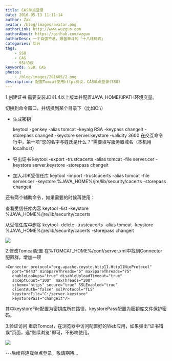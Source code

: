 ```yaml
---
title: CAS单点登录
date: 2016-05-13 11:11:14 
author: Zak
avatar: /blog/images/avatar.png
authorLink: http://www.wuzguo.com
authorAbout: https://github.com/wzguo
authorDesc: 一个自强不息，艰苦奋斗的「十八线码农」
categories: 后台
tags: 
	- SSO
	- CAS
	- SSL协议
keywords: SSO，CAS
photos:
	- /blog/images/201605/2.png
description: 配置Tomcat使用https协议，CAS单点登录(SSO)
---
```


1.创建证书
需要安装JDK1.4以上版本并配置JAVA_HOME和PATH环境变量。

切换到命令窗口，并切换到某个目录下（比如C:\）


- 生成密钥

    keytool -genkey -alias tomcat -keyalg RSA -keypass changeit -storepass changeit -keystore server.keystore -validity 3600
在交互命令行中，第一项“您的名字与姓氏是什么？”需要填写服务器域名（本机用localhost）


- 导出证书
    keytool -export -trustcacerts -alias tomcat -file server.cer -keystore  server.keystore -storepass changeit
    

- 加入JDK受信任库
    keytool -import -trustcacerts -alias tomcat -file server.cer -keystore  %JAVA_HOME%/jre/lib/security/cacerts -storepass changeit

还有两个辅助命令，如果需要的时候再使用：

查看受信任库内容
    keytool -list -keystore %JAVA_HOME%/jre/lib/security/cacerts

从受信任库中删除
    keytool -delete -trustcacerts -alias tomcat  -keystore  %JAVA_HOME%/jre/lib/security/cacerts -storepass changeit

![](/blog/images/201605/2.png)

2.修改Tomcat配置
在%TOMCAT_HOME%/conf/server.xml中找到Connector配置群，增加一项

    <Connector protocol="org.apache.coyote.http11.Http11NioProtocol"   
       port="8443" minSpareThreads="5" maxSpareThreads="75"   
       enableLookups="true" disableUploadTimeout="true" 
       acceptCount="100"  maxThreads="200"   
       scheme="https" secure="true" SSLEnabled="true"   
       clientAuth="false" sslProtocol="TLS"   
       keystoreFile="C:/server.keystore" 
       keystorePass="changeit"/>

其中keystoreFile配置为密钥库所在路径，keystorePass配置为密钥库文件保护密码。

3.验证访问
重启Tomcat，在浏览器中访问配置好的Web应用，如果弹出“证书错误”页面，选“继续浏览”即可，不影响使用。

![](/blog/images/201605/3.png)



---后续将连载单点登录，敬请期待...